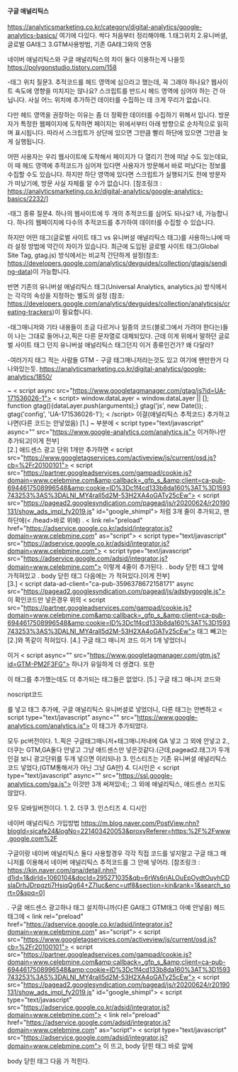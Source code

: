 #### 구글 애널리틱스

https://analyticsmarketing.co.kr/category/digital-analytics/google-analytics-basics/
여기에 다있다.
싹다 처음부터 정리해야해.
1.태그위치
2.유니버셜, 글로벌 GA태그
3.GTM사용방법, 기존 GA태그와의 연동

네이버 애널리틱스와 구글 애널리틱스의 차이 둘다 이용하는게 나을듯
https://polygonstudio.tistory.com/158

-태그 위치
질문3. 추적코드를 헤드 영역에 심으라고 했는데, 꼭 그래야 하나요? 웹사이트 속도에 영향을 미치지는 않나요?
스크립트를 반드시 헤드 영역에 심어야 하는 건 아닙니다. 사실 어느 위치에 추가하건 데이터를 수집하는 데 크게 무리가 없습니다.

다만 헤드 영역을 권장하는 이유는 좀 더 정확한 데이터를 수집하기 위해서 입니다. 방문자가 특정한 웹페이지에 도착하면 페이지는 
위에서부터 아래 방향으로 순차적으로 읽히며 표시됩니다. 따라서 스크립트가 상단에 있으면 그만큼 빨리 하단에 있으면 그만큼 늦게 실행됩니다.

어떤 사용자는 우리 웹사이트에 도착해서 페이지가 다 열리기 전에 떠날 수도 있는데요, 이 때 헤드 영역에 추적코드가 심어져 있다면 사용자가
 방문해서 바로 떠났다는 정보를 수집할 수도 있습니다. 하지만 하단 영역에 있다면 스크립트가 실행되기도 전에 방문자가 떠났기에, 방문 사실 
 자체를 알 수가 없습니다.
 [참조링크 : https://analyticsmarketing.co.kr/digital-analytics/google-analytics-basics/2232/]
 
 
-태그 종류
질문4. 하나의 웹사이트에 두 개의 추적코드를 심어도 되나요?
네, 가능합니다. 하나의 웹페이지에 다수의 추적코드를 추가하여 데이터를 수집할 수 있습니다.

하지만 어떤 태그(글로벌 사이트 태그 vs 유니버설 애널리틱스 태그)를 사용하느냐에 따라 설정 방법에 약간이 차이가 있습니다. 최근에 도입된
 글로벌 사이트 태그(Global Site Tag, gtag.js) 방식에서는 비교적 간단하게 설정(참조: https://developers.google.com/analytics/devguides/collection/gtagjs/sending-data)이 가능합니다.

반면 기존의 유니버설 애널리틱스 태그(Universal Analytics, analytics.js) 방식에서는 각각의 속성을 지정하는 별도의 설정
(참조: https://developers.google.com/analytics/devguides/collection/analyticsjs/creating-trackers)이 필요합니다. 
 
 
 -태그매니저와 기타 내용들이 조금 다르거나 일종의 코드(블로그에서 가려야 한다는)들이
 나는 그대로 들어나고,픽은 다른 문자열로 대체되있다. 근데 이게 위에서 말하던
 글로벌 사이트 태그 던지 유니버설 애널리틱스 태그던지 이거 종류인건가? 왜 다달라?
 
 
 -여러가지 태그 적는 사람들
 GTM - 구글 태그매니저라는것도 있고 여기에 왠만한거 다 나와있는듯.
 https://analyticsmarketing.co.kr/digital-analytics/google-analytics/1850/
 
 
 
<!-- Global site tag (gtag.js) - Google Analytics -->       
~
    < script async src="https://www.googletagmanager.com/gtag/js?id=UA-171536026-1"></script>
    < script>
        window.dataLayer = window.dataLayer || [];
        function gtag(){dataLayer.push(arguments);}
            gtag('js', new Date());
.     
            gtag('config', 'UA-171536026-1');
    < /script>
    이걸(애널리틱스 추적코드) 추가하고 나면(다른 코드는 안넣었음)
    [1.]
    ~ 부분에
    < script type="text/javascript" async="" src="https://www.google-analytics.com/analytics.js"></script>
    이거하나만 추가되고[이게 전부]   
    [2.] 애드센스 광고 단위 1개만 추가하면
    < script src="https://www.googletagservices.com/activeview/js/current/osd.js?cb=%2Fr20100101"></script>
    < script src="https://partner.googleadservices.com/gampad/cookie.js?domain=www.celebmine.com&amp;callback=_gfp_s_&amp;client=ca-pub-6944617508996548&amp;cookie=ID%3Dc1f4cd133b8da160%3AT%3D1593743253%3AS%3DALNI_MY4rall5d2M-53H2XA4oGATv25cEw"></script>
    < script src="https://pagead2.googlesyndication.com/pagead/js/r20200624/r20190131/show_ads_impl_fy2019.js" id="google_shimpl"></script>
    처럼 3개 줄이 추가되고, 맨 하단에(< /head>바로 위에)
    .
    < link rel="preload" href="https://adservice.google.co.kr/adsid/integrator.js?domain=www.celebmine.com" as="script">
    < script type="text/javascript" src="https://adservice.google.co.kr/adsid/integrator.js?domain=www.celebmine.com"></script>
    <link rel="preload" href="https://adservice.google.com/adsid/integrator.js?domain=www.celebmine.com" as="script">
    < script type="text/javascript" src="https://adservice.google.com/adsid/integrator.js?domain=www.celebmine.com"></script>
    이렇게 4줄이 추가된다.
    .
    body 닫힌 태그 앞에
    <ins class="adsbygoogle adsbygoogle-noablate" data-adsbygoogle-status="done" style="display: none !important;"><ins id="aswift_1_expand" style="display:inline-table;border:none;height:0px;margin:0;padding:0;position:relative;visibility:visible;width:0px;background-color:transparent;"><ins id="aswift_1_anchor" style="display:block;border:none;height:0px;margin:0;padding:0;position:relative;visibility:visible;width:0px;background-color:transparent;"><iframe frameborder="0" marginwidth="0" marginheight="0" vspace="0" hspace="0" allowtransparency="true" scrolling="no" allowfullscreen="true" onload="var i=this.id,s=window.google_iframe_oncopy,H=s&amp;&amp;s.handlers,h=H&amp;&amp;H[i],w=this.contentWindow,d;try{d=w.document}catch(e){}if(h&amp;&amp;d&amp;&amp;(!d.body||!d.body.firstChild)){if(h.call){setTimeout(h,0)}else if(h.match){try{h=s.upd(h,i)}catch(e){}w.location.replace(h)}}" id="aswift_1" name="aswift_1" style="left:0;position:absolute;top:0;border:0px;width:0px;height:0px;"></iframe> <script></script></ins></ins></ins>
    <iframe id="google_osd_static_frame_5793923036396" name="google_osd_static_frame" style="display: none; width: 0px; height: 0px;"></iframe>
    가적혀있고
    .
    body 닫힌 태그 다음에는
    <iframe id="google_esf" name="google_esf" src="https://googleads.g.doubleclick.net/pagead/html/r20200624/r20190131/zrt_lookup.html#" data-ad-client="ca-pub-6944617508996548" style="display: none;"></iframe>
    가 적혀있다.[이게 전부]   
    [3.]
   < script data-ad-client="ca-pub-3596378672158171" async src="https://pagead2.googlesyndication.com/pagead/js/adsbygoogle.js"></script>
   이 확인코드만 넣은경우
   위의
   < script src="https://partner.googleadservices.com/gampad/cookie.js?domain=www.celebmine.com&amp;callback=_gfp_s_&amp;client=ca-pub-6944617508996548&amp;cookie=ID%3Dc1f4cd133b8da160%3AT%3D1593743253%3AS%3DALNI_MY4rall5d2M-53H2XA4oGATv25cEw"></script>
   태그 빼고는 [2.]와 똑같이 적혀있다.
   [4.] 구글 태그 매니저 코드 이거 1개 넣었더니
   <!-- Google Tag Manager -->
   <script>(function(w,d,s,l,i){w[l]=w[l]||[];w[l].push({'gtm.start':
   new Date().getTime(),event:'gtm.js'});var f=d.getElementsByTagName(s)[0],
   j=d.createElement(s),dl=l!='dataLayer'?'&l='+l:'';j.async=true;j.src=
   'https://www.googletagmanager.com/gtm.js?id='+i+dl;f.parentNode.insertBefore(j,f);
   })(window,document,'script','dataLayer','GTM-PM2F3FG');</script>
   <!-- End Google Tag Manager -->
   이거
   < script async="" src="https://www.googletagmanager.com/gtm.js?id=GTM-PM2F3FG"></script>
   하나가 유일하게 더 생겼다.
   또한
   <!-- Google Tag Manager (noscript) -->
   <noscript><iframe src="https://www.googletagmanager.com/ns.html?id=GTM-PM2F3FG"
   height="0" width="0" style="display:none;visibility:hidden"></iframe></noscript>
   <!-- End Google Tag Manager (noscript) -->
   이 태그를 추가했는데도 더 추가되는 태그들은 없었다.
   [5.]
   구글 태그 매니저 코드와
   <!-- Google Tag Manager -->
   <script>(function(w,d,s,l,i){w[l]=w[l]||[];w[l].push({'gtm.start':
   new Date().getTime(),event:'gtm.js'});var f=d.getElementsByTagName(s)[0],
   j=d.createElement(s),dl=l!='dataLayer'?'&l='+l:'';j.async=true;j.src=
   'https://www.googletagmanager.com/gtm.js?id='+i+dl;f.parentNode.insertBefore(j,f);
   })(window,document,'script','dataLayer','GTM-PM2F3FG');</script>
   <!-- End Google Tag Manager -->
   noscript코드
   <!-- Google Tag Manager (noscript) -->
   <noscript><iframe src="https://www.googletagmanager.com/ns.html?id=GTM-PM2F3FG"
   height="0" width="0" style="display:none;visibility:hidden"></iframe></noscript>
   <!-- End Google Tag Manager (noscript) -->
   를 넣고
   태그 추가에, 구글 애널리틱스 유니버셜로 넣었더니, 다른 태그는 안변하고
   < script type="text/javascript" async="" src="https://www.google-analytics.com/analytics.js"></script>
   이 태그가 추가되었다.   
   
   
   
   
   모두 pc버전이다.
   1..픽은 구글태그매니저+태그매니저내에 GA 넣고 그 외에 안넣고
   2., 더쿠는 GTM,GA둘다 안넣고 그냥 애드센스만 넣은것같다.(근데,pagead2.태그가 두개인걸 보니 광고단위를 두개 넣으면 이리되나)
   3. 인스티즈는 기존 유니버셜 애널리틱스 코드 넣었다,(GTM통해서가 아닌 그냥 GA만) 
   4. 디시인은 < script type="text/javascript" async="" src="https://ssl.google-analytics.com/ga.js"></script>
   이것만 3개 써져있네;; 그 외에 애널리틱스, 애드센스 쓰지도 않았다.
   
   모두 모바일버전이다.
   1.
   2. 더쿠
   3. 인스티즈
   4. 디시인
   
   네이버 애널리틱스 가입방법
   https://m.blog.naver.com/PostView.nhn?blogId=sjcafe24&logNo=221403420053&proxyReferer=https:%2F%2Fwww.google.com%2F
   
   구글이랑 네이버 애널리틱스 둘다 사용할경우 각각 직접 코드를 넣지말고
   구글 태그 매니저를 이용해서 네이버 애널리틱스 추적코드를 그 안에 넣어라.
    [참조링크 : https://kin.naver.com/qna/detail.nhn?d1id=1&dirId=1060104&docId=295271035&qb=6rWs6riALOuEpOydtOuyhCDslaDrhJDrpqzti7HsiqQg64+Z7Iuc&enc=utf8&section=kin&rank=1&search_sort=0&spq=0]
 
 .
 구글 애드센스 광고하나 태그 설치하니까(다른 GA태그 GTM태그 아예 안넣음)
 헤드태그에
 < link rel="preload" href="https://adservice.google.co.kr/adsid/integrator.js?domain=www.celebmine.com" as="script">
 < script src="https://www.googletagservices.com/activeview/js/current/osd.js?cb=%2Fr20100101"></script>
 < script src="https://partner.googleadservices.com/gampad/cookie.js?domain=www.celebmine.com&amp;callback=_gfp_s_&amp;client=ca-pub-6944617508996548&amp;cookie=ID%3Dc1f4cd133b8da160%3AT%3D1593743253%3AS%3DALNI_MY4rall5d2M-53H2XA4oGATv25cEw"></script>
 < script src="https://pagead2.googlesyndication.com/pagead/js/r20200624/r20190131/show_ads_impl_fy2019.js" id="google_shimpl"></script>
 < script type="text/javascript" src="https://adservice.google.co.kr/adsid/integrator.js?domain=www.celebmine.com"></script>
 < link rel="preload" href="https://adservice.google.com/adsid/integrator.js?domain=www.celebmine.com" as="script">
 < script type="text/javascript" src="https://adservice.google.com/adsid/integrator.js?domain=www.celebmine.com"></script>
 이 뜨고,
 body 닫힌 태그 바로 앞에
 <ins class="adsbygoogle adsbygoogle-noablate" data-adsbygoogle-status="done" style="display: none !important;"><ins id="aswift_1_expand" style="display:inline-table;border:none;height:0px;margin:0;padding:0;position:relative;visibility:visible;width:0px;background-color:transparent;"><ins id="aswift_1_anchor" style="display:block;border:none;height:0px;margin:0;padding:0;position:relative;visibility:visible;width:0px;background-color:transparent;"><iframe id="aswift_1" name="aswift_1" style="left:0;position:absolute;top:0;border:0;width:undefinedpx;height:undefinedpx;" sandbox="allow-forms allow-pointer-lock allow-popups allow-popups-to-escape-sandbox allow-same-origin allow-scripts allow-top-navigation-by-user-activation" frameborder="0" src="https://googleads.g.doubleclick.net/pagead/ads?client=ca-pub-6944617508996548&amp;output=html&amp;adk=1812271804&amp;adf=1573534164&amp;lmt=1593756851&amp;plat=1%3A32776%2C2%3A32776%2C8%3A32768%2C9%3A32776%2C10%3A32%2C11%3A32%2C16%3A8388608%2C17%3A32%2C24%3A32%2C25%3A32%2C30%3A34603008%2C32%3A32%2C40%3A32&amp;guci=2.2.0.0.2.2.0.0&amp;format=0x0&amp;url=http%3A%2F%2Fwww.celebmine.com%2F&amp;ea=0&amp;flash=0&amp;pra=7&amp;wgl=1&amp;dt=1593756851247&amp;bpp=3&amp;bdt=110&amp;idt=61&amp;shv=r20200624&amp;cbv=r20190131&amp;ptt=9&amp;saldr=aa&amp;abxe=1&amp;cookie=ID%3Dc1f4cd133b8da160%3AT%3D1593743253%3AS%3DALNI_MY4rall5d2M-53H2XA4oGATv25cEw&amp;prev_fmts=991x495&amp;nras=1&amp;correlator=7823933172061&amp;frm=20&amp;pv=1&amp;ga_vid=2078071265.1593658737&amp;ga_sid=1593756851&amp;ga_hid=679898098&amp;ga_fc=0&amp;iag=0&amp;icsg=2218&amp;dssz=7&amp;mdo=0&amp;mso=0&amp;u_tz=540&amp;u_his=3&amp;u_java=0&amp;u_h=864&amp;u_w=1536&amp;u_ah=824&amp;u_aw=1536&amp;u_cd=24&amp;u_nplug=3&amp;u_nmime=4&amp;adx=-12245933&amp;ady=-12245933&amp;biw=1007&amp;bih=695&amp;scr_x=0&amp;scr_y=0&amp;eid=42530493%2C42530495%2C42530499%2C42530501&amp;oid=3&amp;pvsid=207224345668863&amp;pem=165&amp;rx=0&amp;eae=2&amp;fc=896&amp;brdim=1%2C5%2C1%2C5%2C1536%2C0%2C1039%2C815%2C1024%2C695&amp;vis=1&amp;rsz=%7C%7Cs%7C&amp;abl=NS&amp;fu=8208&amp;bc=23&amp;ifi=1&amp;uci=a!1&amp;fsb=1&amp;dtd=67" marginwidth="0" marginheight="0" vspace="0" hspace="0" allowtransparency="true" scrolling="no" allowfullscreen="true" data-google-container-id="a!1" data-load-complete="true"></iframe></ins></ins></ins>
 <iframe id="google_osd_static_frame_5463933817047" name="google_osd_static_frame" style="display: none; width: 0px; height: 0px;"></iframe>
 body 닫힌 태그 다음
 <iframe id="google_esf" name="google_esf" src="https://googleads.g.doubleclick.net/pagead/html/r20200624/r20190131/zrt_lookup.html#" data-ad-client="ca-pub-6944617508996548" style="display: none;"></iframe>
 가 적힌다.
 
 
 
 
 
 
 
 
 
 
 
 